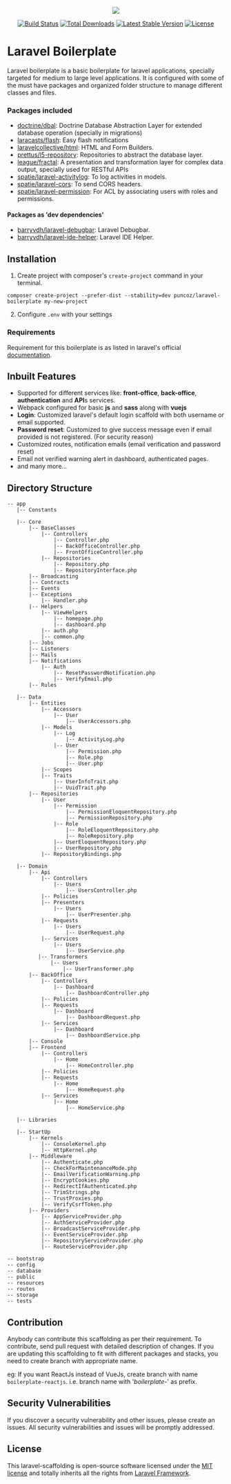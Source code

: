 <p align="center"><img src="https://laravel.com/assets/img/components/logo-laravel.svg"></p>

<p align="center">
<a href="https://travis-ci.org/laravel/framework"><img src="https://travis-ci.org/laravel/framework.svg" alt="Build Status"></a>
<a href="https://packagist.org/packages/laravel/framework"><img src="https://poser.pugx.org/laravel/framework/d/total.svg" alt="Total Downloads"></a>
<a href="https://packagist.org/packages/laravel/framework"><img src="https://poser.pugx.org/laravel/framework/v/stable.svg" alt="Latest Stable Version"></a>
<a href="https://packagist.org/packages/laravel/framework"><img src="https://poser.pugx.org/laravel/framework/license.svg" alt="License"></a>
</p>

# Laravel Boilerplate

Laravel boilerplate is a basic boilerplate for laravel applications, specially targeted for medium to large level applications. It is configured with some of the must have packages and organized folder structure to manage different classes and files. 

### Packages included

- [doctrine/dbal](https://github.com/doctrine/dbal): Doctrine Database Abstraction Layer for extended database operation (specially in migrations)
- [laracasts/flash](https://github.com/laracasts/flash): Easy flash notifications
- [laravelcollective/html](https://github.com/laravelcollective/html): HTML and Form Builders.
- [prettus/l5-repository](https://github.com/andersao/l5-repository):  Repositories to abstract the database layer.
- [league/fractal](https://fractal.thephpleague.com/): A presentation and transformation layer for complex data output, specially used for RESTful APIs
- [spatie/laravel-activitylog](https://github.com/spatie/laravel-activitylog): To log activities in models.
- [spatie/laravel-cors](https://github.com/spatie/laravel-cors): To send CORS headers.
- [spatie/laravel-permission](https://github.com/spatie/laravel-permission): For ACL by associating users with roles and permissions.

#### Packages as 'dev dependencies'

- [barryvdh/laravel-debugbar](https://github.com/barryvdh/laravel-debugbar): Laravel Debugbar.
- [barryvdh/laravel-ide-helper](https://github.com/barryvdh/laravel-ide-helper): Laravel IDE Helper.

## Installation

1. Create project with composer's `create-project` command in your terminal.
```
composer create-project --prefer-dist --stability=dev puncoz/laravel-boilerplate my-new-project
```
2. Configure `.env` with your settings

### Requirements

Requirement for this boilerplate is as listed in laravel's official [documentation](https://laravel.com/docs/5.7#server-requirements).

## Inbuilt Features

- Supported for different services like: **front-office**, **back-office**, **authentication** and **API**s services.
- Webpack configured for basic **js** and **sass** along with **vuejs**
- **Login**: Customized laravel's default login scaffold with both username or email supported.
- **Password reset**: Customized to give success message even if email provided is not registered. (For security reason)
- Customized routes, notification emails (email verification and password reset)
- Email not verified warning alert in dashboard, authenticated pages.
- and many more...

## Directory Structure

```
-- app
   |-- Constants
   
   |-- Core
       |-- BaseClasses
           |-- Controllers
               |-- Controller.php
               |-- BackOfficeController.php
               |-- FrontOfficeController.php
           |-- Repositories
               |-- Repository.php
               |-- RepositoryInterface.php
       |-- Broadcasting
       |-- Contracts
       |-- Events
       |-- Exceptions
           |-- Handler.php
       |-- Helpers
           |-- ViewHelpers
               |-- homepage.php
               |-- dashboard.php
           |-- auth.php
           |-- common.php
       |-- Jobs
       |-- Listeners
       |-- Mails
       |-- Notifications
           |-- Auth
               |-- ResetPasswordNotification.php
               |-- VerifyEmail.php
       |-- Rules
       
   |-- Data
       |-- Entities
           |-- Accessors
               |-- User
                   |-- UserAccessors.php
           |-- Models
               |-- Log
                   |-- ActivityLog.php
               |-- User
                   |-- Permission.php
                   |-- Role.php
                   |-- User.php
           |-- Scopes
           |-- Traits
               |-- UserInfoTrait.php
               |-- UuidTrait.php
       |-- Repositories
           |-- User
               |-- Permission
                   |-- PermissionEloquentRepository.php
                   |-- PermissionRepository.php
               |-- Role
                   |-- RoleEloquentRepository.php
                   |-- RoleRepository.php
               |-- UserEloquentRepository.php
               |-- UserRepository.php
           |-- RepositoryBindings.php
       
   |-- Domain
       |-- Api
           |-- Controllers
               |-- Users
                   |-- UsersController.php
           |-- Policies
           |-- Presenters
               |-- Users
                   |-- UserPresenter.php
           |-- Requests
               |-- Users
                   |-- UserRequest.php
           |-- Services
               |-- Users
                   |-- UserService.php
          |-- Transformers
              |-- Users
                  |-- UserTransformer.php
       |-- BackOffice
           |-- Controllers
               |-- Dashboard
                   |-- DashboardController.php
           |-- Policies
           |-- Requests
               |-- Dashboard
                   |-- DashboardRequest.php
           |-- Services
               |-- Dashboard
                   |-- DashboardService.php
       |-- Console
       |-- Frontend
           |-- Controllers
               |-- Home
                   |-- HomeController.php
           |-- Policies
           |-- Requests
               |-- Home
                   |-- HomeRequest.php
           |-- Services
               |-- Home
                   |-- HomeService.php
                   
   |-- Libraries
   
   |-- StartUp
       |-- Kernels
           |-- ConsoleKernel.php
           |-- HttpKernel.php
       |-- Middleware
           |-- Authenticate.php
           |-- CheckForMaintenanceMode.php
           |-- EmailVerificationWarning.php
           |-- EncryptCookies.php
           |-- RedirectIfAuthenticated.php
           |-- TrimStrings.php
           |-- TrustProxies.php
           |-- VerifyCsrfToken.php
       |-- Providers
           |-- AppServiceProvider.php
           |-- AuthServiceProvider.php
           |-- BroadcastServiceProvider.php
           |-- EventServiceProvider.php
           |-- RepositoryServiceProvider.php
           |-- RouteServiceProvider.php
   
-- bootstrap
-- config
-- database
-- public
-- resources
-- routes
-- storage
-- tests
```

## Contribution

Anybody can contribute this scaffolding as per their requirement. To contribute, send pull request with detailed description of changes. If you are updating this scaffolding to fit with different packages and stacks, you need to create branch with appropriate name.

eg: If you want ReactJs instead of VueJs, create branch with name `boilerplate-reactjs`. i.e. branch name with '*boilerplate-*' as prefix.

## Security Vulnerabilities

If you discover a security vulnerability and other issues, please create an issues. All security vulnerabilities and issues will be promptly addressed.

## License

This laravel-scaffolding is open-source software licensed under the [MIT license](https://opensource.org/licenses/MIT) and totally inherits all the rights from [Laravel Framework](http://laravel.com).
